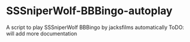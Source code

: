 # SSSniperWolf-BBBingo-autoplay
 A script to play SSSniperWolf BBBingo by jacksfilms automatically
ToDO: will add more documentation

